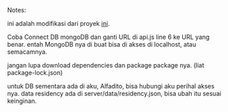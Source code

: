 Notes:

ini adalah modifikasi dari proyek [ini](https://www.youtube.com/watch?v=rN1fNO-ATb0).

Coba Connect DB mongoDB dan ganti URL di api.js line 6 ke URL yang benar. 
entah MongoDB nya di buat bisa di akses di localhost, atau semacamnya.

jangan lupa download dependencies dan package package nya. (liat package-lock.json)

untuk DB sementara ada di aku, Alfadito, bisa hubungi aku perihal akses nya.
data residency ada di server/data/residency.json, bisa ubah itu sesuai keinginan. 
